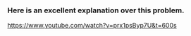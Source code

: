 ### Here is an excellent explanation over this problem.
https://www.youtube.com/watch?v=prx1psByp7U&t=600s 
